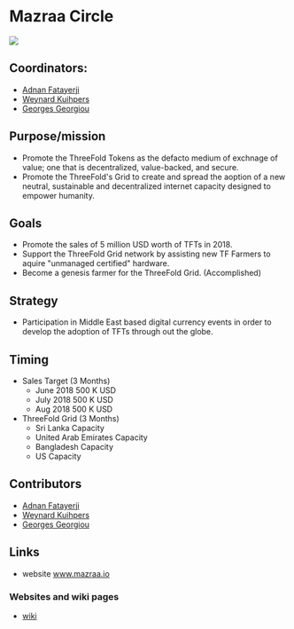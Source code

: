 # Mazraa Circle

![](https://images.unsplash.com/photo-1520637836993-a071674ec67b?ixlib=rb-0.3.5&ixid=eyJhcHBfaWQiOjEyMDd9&s=9cca1fba9f24937ee92dc36f7f5b7403&auto=format&fit=crop&w=2251&q=80)

## Coordinators:

   - [Adnan Fatayerji](https://github.com/threefoldfoundation/info_foundation/blob/master/docs/contributors/Adnan_Fatayerji.md)
   - [Weynard Kuihpers](https://github.com/threefoldfoundation/info_foundation/blob/master/docs/contributors/Weynand_Kuijpers.md)
   - [Georges Georgiou](https://github.com/threefoldfoundation/info_foundation/blob/master/docs/contributors/Georges_Georgiou.md)


## Purpose/mission

- Promote the ThreeFold Tokens as the defacto medium of exchnage of value; one that is decentralized, value-backed, and secure.
- Promote the ThreeFold's Grid to create and spread the aoption of a new neutral, sustainable and decentralized internet capacity designed to empower humanity.

## Goals

- Promote the sales of 5 million USD worth of TFTs in 2018.
- Support the ThreeFold Grid network by assisting new TF Farmers to aquire "unmanaged certified" hardware.
- Become a genesis farmer for the ThreeFold Grid. (Accomplished)

## Strategy

- Participation in Middle East based digital currency events in order to develop the adoption of TFTs through out the globe. 

## Timing

- Sales Target (3 Months)
   - June 2018 500 K USD
   - July 2018 500 K USD
   - Aug  2018 500 K USD
- ThreeFold Grid (3 Months)
   - Sri Lanka Capacity
   - United Arab Emirates Capacity
   - Bangladesh Capacity
   - US Capacity 
  
## Contributors

   - [Adnan Fatayerji](https://github.com/threefoldfoundation/info_foundation/blob/master/docs/contributors/Adnan_Fatayerji.md)
   - [Weynard Kuihpers](https://github.com/threefoldfoundation/info_foundation/blob/master/docs/contributors/Weynand_Kuijpers.md)
   - [Georges Georgiou](https://github.com/threefoldfoundation/info_foundation/blob/master/docs/contributors/Georges_Georgiou.md)

## Links

- website www.mazraa.io

### Websites and wiki pages

- [wiki](https://github.com/threefoldfoundation/info_mazraa)



